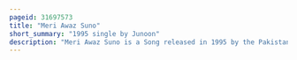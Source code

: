 ```yaml
---
pageid: 31697573
title: "Meri Awaz Suno"
short_summary: "1995 single by Junoon"
description: "Meri Awaz Suno is a Song released in 1995 by the Pakistani Sufi Rock Band Junoon. It is the second track from the band's fourth album, Azadi , released on EMI Records. The Song was written by lead Guitarist salman Ahmad and Writer Sabir Zafar. It remains one of the most popular Songs of the Band."
---
```

